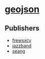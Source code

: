 # [geojson](https://pypi.org/project/geojson)



## Publishers
- [frewsxcv](https://pypi.org/user/frewsxcv)
- [jazzband](https://pypi.org/user/jazzband)
- [seang](https://pypi.org/user/seang)

